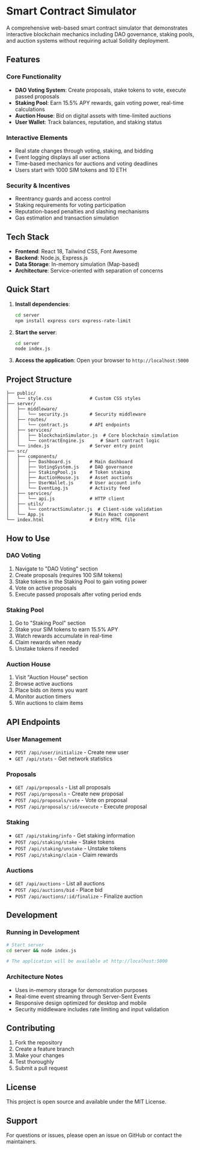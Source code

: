 # Smart Contract Simulator

A comprehensive web-based smart contract simulator that demonstrates interactive blockchain mechanics including DAO governance, staking pools, and auction systems without requiring actual Solidity deployment.

## Features

### Core Functionality
- **DAO Voting System**: Create proposals, stake tokens to vote, execute passed proposals
- **Staking Pool**: Earn 15.5% APY rewards, gain voting power, real-time calculations
- **Auction House**: Bid on digital assets with time-limited auctions
- **User Wallet**: Track balances, reputation, and staking status

### Interactive Elements
- Real state changes through voting, staking, and bidding
- Event logging displays all user actions
- Time-based mechanics for auctions and voting deadlines
- Users start with 1000 SIM tokens and 10 ETH

### Security & Incentives
- Reentrancy guards and access control
- Staking requirements for voting participation
- Reputation-based penalties and slashing mechanisms
- Gas estimation and transaction simulation

## Tech Stack

- **Frontend**: React 18, Tailwind CSS, Font Awesome
- **Backend**: Node.js, Express.js
- **Data Storage**: In-memory simulation (Map-based)
- **Architecture**: Service-oriented with separation of concerns

## Quick Start

1. **Install dependencies**:
   ```bash
   cd server
   npm install express cors express-rate-limit
   ```

2. **Start the server**:
   ```bash
   cd server
   node index.js
   ```

3. **Access the application**:
   Open your browser to `http://localhost:5000`

## Project Structure

```
├── public/
│   └── style.css              # Custom CSS styles
├── server/
│   ├── middleware/
│   │   └── security.js        # Security middleware
│   ├── routes/
│   │   └── contract.js        # API endpoints
│   ├── services/
│   │   ├── blockchainSimulator.js  # Core blockchain simulation
│   │   └── contractEngine.js      # Smart contract logic
│   └── index.js               # Server entry point
├── src/
│   ├── components/
│   │   ├── Dashboard.js       # Main dashboard
│   │   ├── VotingSystem.js    # DAO governance
│   │   ├── StakingPool.js     # Token staking
│   │   ├── AuctionHouse.js    # Asset auctions
│   │   ├── UserWallet.js      # User account info
│   │   └── EventLog.js        # Activity feed
│   ├── services/
│   │   └── api.js             # HTTP client
│   ├── utils/
│   │   └── contractSimulator.js  # Client-side validation
│   └── App.js                 # Main React component
└── index.html                 # Entry HTML file
```

## How to Use

### DAO Voting
1. Navigate to "DAO Voting" section
2. Create proposals (requires 100 SIM tokens)
3. Stake tokens in the Staking Pool to gain voting power
4. Vote on active proposals
5. Execute passed proposals after voting period ends

### Staking Pool
1. Go to "Staking Pool" section
2. Stake your SIM tokens to earn 15.5% APY
3. Watch rewards accumulate in real-time
4. Claim rewards when ready
5. Unstake tokens if needed

### Auction House
1. Visit "Auction House" section
2. Browse active auctions
3. Place bids on items you want
4. Monitor auction timers
5. Win auctions to claim items

## API Endpoints

### User Management
- `POST /api/user/initialize` - Create new user
- `GET /api/stats` - Get network statistics

### Proposals
- `GET /api/proposals` - List all proposals
- `POST /api/proposals` - Create new proposal
- `POST /api/proposals/vote` - Vote on proposal
- `POST /api/proposals/:id/execute` - Execute proposal

### Staking
- `GET /api/staking/info` - Get staking information
- `POST /api/staking/stake` - Stake tokens
- `POST /api/staking/unstake` - Unstake tokens
- `POST /api/staking/claim` - Claim rewards

### Auctions
- `GET /api/auctions` - List all auctions
- `POST /api/auctions/bid` - Place bid
- `POST /api/auctions/:id/finalize` - Finalize auction

## Development

### Running in Development
```bash
# Start server
cd server && node index.js

# The application will be available at http://localhost:5000
```

### Architecture Notes
- Uses in-memory storage for demonstration purposes
- Real-time event streaming through Server-Sent Events
- Responsive design optimized for desktop and mobile
- Security middleware includes rate limiting and input validation

## Contributing

1. Fork the repository
2. Create a feature branch
3. Make your changes
4. Test thoroughly
5. Submit a pull request

## License

This project is open source and available under the MIT License.

## Support

For questions or issues, please open an issue on GitHub or contact the maintainers.